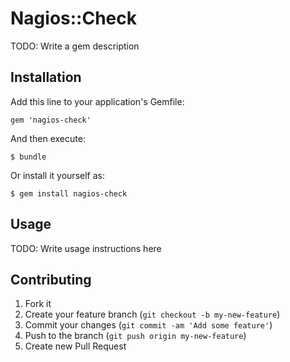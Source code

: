 # Nagios::Check

TODO: Write a gem description

## Installation

Add this line to your application's Gemfile:

    gem 'nagios-check'

And then execute:

    $ bundle

Or install it yourself as:

    $ gem install nagios-check

## Usage

TODO: Write usage instructions here

## Contributing

1. Fork it
2. Create your feature branch (`git checkout -b my-new-feature`)
3. Commit your changes (`git commit -am 'Add some feature'`)
4. Push to the branch (`git push origin my-new-feature`)
5. Create new Pull Request

